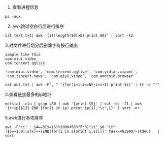 1. 查看进程信息
```
ps -aux
```
2. awk跳过空白行后进行排序
```
cat text.txt| awk '{if(length($0)>0) print $0}' | sort -k2
```
3.对文件进行切分后删除字符按行输出
```
sample like this
com.miui.video
com.tencent.qqlive

'com.miui.video', 'com.tencent.qqlive', 'com.yidian.xiaomi', 'com.tencent.news', 'com.qiyi.video', 'com.android.browser' 
```

```
cat out.txt | awk -F", " '{for(i=1;i<=NF;i=i+1) print $i}' | tr -d "'"
```
4.查看链接最多的ip地址
```
netstat -ntu | grep :80 | awk '{print $5}' | cut -d: -f1 | awk '{++ip[$1]} END {for(i in ip) print ip[i],"\t",i}' | sort -nr
```
5.awk进行多项排序
```
awk -F'\t' ' $4==3{x=($1%1000<500?5:3)"\t" $6 "\t" ($5==1.0);s[x]++}END{for(i in s)print i,s[i]}' task-4939907-stdout   | sort
```
